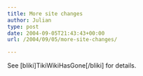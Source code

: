 ```yaml
---
title: More site changes
author: Julian
type: post
date: 2004-09-05T21:43:43+00:00
url: /2004/09/05/more-site-changes/

---
```

See [bliki]TikiWikiHasGone[/bliki] for details.